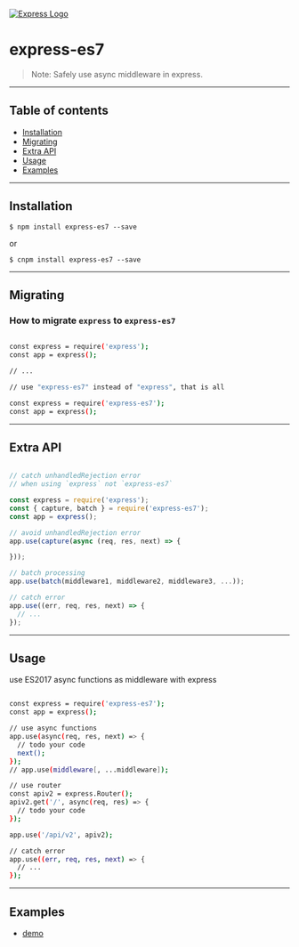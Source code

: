 [![Express Logo](https://www.educationalappstore.com/images/upload/mzl.blyuuakw.png)](http://expressjs.com/)

# express-es7

> Note: Safely use async middleware in express.

---

## Table of contents

  - [Installation](#installation)
  - [Migrating](#migrating)
  - [Extra API](#extra-api)
  - [Usage](#usage)
  - [Examples](#examples)

---

## Installation

```
$ npm install express-es7 --save
```
or
```
$ cnpm install express-es7 --save
```

---

## Migrating

### How to migrate `express` to `express-es7`

```bash

const express = require('express');
const app = express();

// ...

// use "express-es7" instead of "express", that is all

const express = require('express-es7');
const app = express();

```

---

## Extra API

```js

// catch unhandledRejection error
// when using `express` not `express-es7`

const express = require('express');
const { capture, batch } = require('express-es7');
const app = express();

// avoid unhandledRejection error
app.use(capture(async (req, res, next) => {

}));

// batch processing
app.use(batch(middleware1, middleware2, middleware3, ...));

// catch error
app.use((err, req, res, next) => {
  // ...
});

```

---

## Usage

use ES2017 async functions as middleware with express

```bash

const express = require('express-es7');
const app = express();

// use async functions
app.use(async(req, res, next) => {
  // todo your code
  next();
});
// app.use(middleware[, ...middleware]);

// use router
const apiv2 = express.Router();
apiv2.get('/', async(req, res) => {
  // todo your code
});

app.use('/api/v2', apiv2);

// catch error
app.use((err, req, res, next) => {
  // ...
});

```

---

## Examples
  - [demo](examples)
